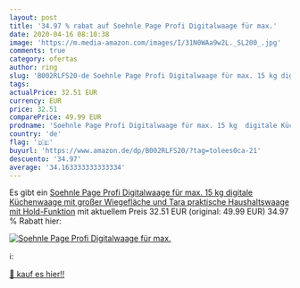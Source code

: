 ```yaml
---
layout: post
title: '34.97 % rabat auf Soehnle Page Profi Digitalwaage für max.'
date: 2020-04-16 08:10:38
image: 'https://m.media-amazon.com/images/I/31N0WAa9w2L._SL200_.jpg'
comments: true
category: ofertas
author: ring
slug: 'B002RLFS20-de Soehnle Page Profi Digitalwaage für max. 15 kg digitale...'
tags: 
actualPrice: 32.51 EUR
currency: EUR
price: 32.51
comparePrice: 49.99 EUR
prodname: 'Soehnle Page Profi Digitalwaage für max. 15 kg  digitale Küchenwaage mit großer Wiegefläche und Tara  praktische Haushaltswaage mit Hold-Funktion'
country: 'de'
flag: '🇩🇪'
buyurl: 'https://www.amazon.de/dp/B002RLFS20/?tag=tolees0ca-21'
descuento: '34.97'
average: '34.163333333333334'
---
```


Es gibt ein [Soehnle Page Profi Digitalwaage für max. 15 kg  digitale Küchenwaage mit großer Wiegefläche und Tara  praktische Haushaltswaage mit Hold-Funktion](https://www.amazon.de/dp/B002RLFS20/?tag=tolees0ca-21) mit aktuellem Preis 32.51 EUR (original: 49.99 EUR) 34.97 % Rabatt hier:

[![Soehnle Page Profi Digitalwaage für max.](https://m.media-amazon.com/images/I/31N0WAa9w2L._SL200_.jpg)](https://www.amazon.de/dp/B002RLFS20/?tag=tolees0ca-21)

ℹ️:


[🛒 kauf es hier!!](https://www.amazon.de/dp/B002RLFS20/?tag=tolees0ca-21)
